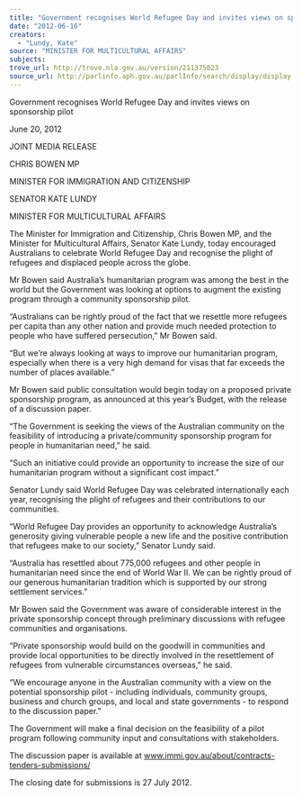 ```yaml
---
title: "Government recognises World Refugee Day and invites views on sponsorship pilot"
date: "2012-06-16"
creators:
  - "Lundy, Kate"
source: "MINISTER FOR MULTICULTURAL AFFAIRS"
subjects:
trove_url: http://trove.nla.gov.au/version/211375023
source_url: http://parlinfo.aph.gov.au/parlInfo/search/display/display.w3p;query=Id%3A%22media/pressrel/2134801%22
---
```


 

 

 Government recognises World Refugee Day and invites  views on sponsorship pilot 

 June 20, 2012  

 JOINT MEDIA RELEASE 

 CHRIS BOWEN MP 

 MINISTER FOR IMMIGRATION AND CITIZENSHIP 

 

 SENATOR KATE LUNDY  

 MINISTER FOR MULTICULTURAL AFFAIRS 

 

 

 The Minister for Immigration and Citizenship, Chris Bowen MP, and the Minister for  Multicultural Affairs, Senator Kate Lundy, today encouraged Australians to celebrate World  Refugee Day and recognise the plight of refugees and displaced people across the globe. 

 Mr Bowen said Australia’s humanitarian program was among the best in the world but the  Government was looking at options to augment the existing program through a community  sponsorship pilot. 

 “Australians can be rightly proud of the fact that we resettle more refugees per capita than  any other nation and provide much needed protection to people who have suffered  persecution,” Mr Bowen said. 

 “But we’re always looking at ways to improve our humanitarian program, especially when  there is a very high demand for visas that far exceeds the number of places available.” 

 Mr Bowen said public consultation would begin today on a proposed private sponsorship  program, as announced at this year’s Budget, with the release of a discussion paper. 

 “The Government is seeking the views of the Australian community on the feasibility of  introducing a private/community sponsorship program for people in humanitarian need,” he  said. 

 “Such an initiative could provide an opportunity to increase the size of our humanitarian  program without a significant cost impact.” 

 Senator Lundy said World Refugee Day was celebrated internationally each year, recognising  the plight of refugees and their contributions to our communities. 

 “World Refugee Day provides an opportunity to acknowledge Australia’s generosity giving  vulnerable people a new life and the positive contribution that refugees make to our society,”  Senator Lundy said. 

 “Australia has resettled about 775,000 refugees and other people in humanitarian need since  the end of World War II. We can be rightly proud of our generous humanitarian tradition  which is supported by our strong settlement services.” 

 Mr Bowen said the Government was aware of considerable interest in the private sponsorship  concept through preliminary discussions with refugee communities and organisations. 

 “Private sponsorship would build on the goodwill in communities and provide local  opportunities to be directly involved in the resettlement of refugees from vulnerable  circumstances overseas,” he said. 

 “We encourage anyone in the Australian community with a view on the potential sponsorship  pilot - including individuals, community groups, business and church groups, and local and  state governments - to respond to the discussion paper.” 

 The Government will make a final decision on the feasibility of a pilot program following  community input and consultations with stakeholders. 

 The discussion paper is available at www.immi.gov.au/about/contracts-tenders-submissions/ 

 The closing date for submissions is 27 July 2012. 

 

